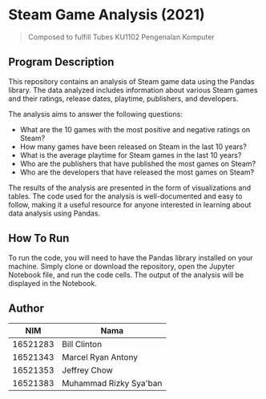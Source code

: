 # Steam Game Analysis (2021)
> Composed to fulfill Tubes KU1102 Pengenalan Komputer

## Program Description
This repository contains an analysis of Steam game data using the Pandas library. The data analyzed includes information about various Steam games and their ratings, release dates, playtime, publishers, and developers.

The analysis aims to answer the following questions:
* What are the 10 games with the most positive and negative ratings on Steam?
* How many games have been released on Steam in the last 10 years?
* What is the average playtime for Steam games in the last 10 years?
* Who are the publishers that have published the most games on Steam?
* Who are the developers that have released the most games on Steam?

The results of the analysis are presented in the form of visualizations and tables. The code used for the analysis is well-documented and easy to follow, making it a useful resource for anyone interested in learning about data analysis using Pandas.

## How To Run
To run the code, you will need to have the Pandas library installed on your machine. Simply clone or download the repository, open the Jupyter Notebook file, and run the code cells. The output of the analysis will be displayed in the Notebook.

## Author
| NIM  | Nama |
| ------------- | ------------- |
| 16521283 | Bill Clinton  |
| 16521343 | Marcel Ryan Antony  |
| 16521353 | Jeffrey Chow |
| 16521383 | Muhammad Rizky Sya'ban |
